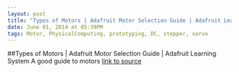 ```yaml
---
layout: post
title: "Types of Motors | Adafruit Motor Selection Guide | Adafruit Learning System"
date: June 01, 2014 at 05:39PM
tags: Motor, PhysicalComputing, prototyping, DC, stepper, servo
---
```

##Types of Motors | Adafruit Motor Selection Guide | Adafruit Learning System
A good guide to motors
[link to source](http://ift.tt/1rzl4xJ) 
